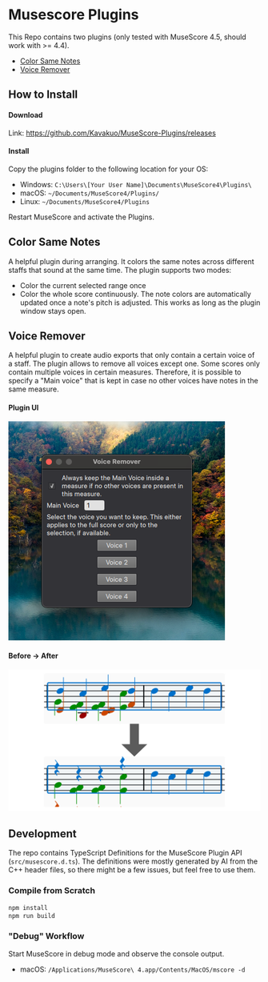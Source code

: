 
# Musescore Plugins
This Repo contains two plugins (only tested with MuseScore 4.5, should work with >= 4.4).
- [Color Same Notes](#color-same-notes)
- [Voice Remover](#voice-remover)

## How to Install

#### Download
Link: https://github.com/Kavakuo/MuseScore-Plugins/releases


#### Install
Copy the plugins folder to the following location for your OS:
- Windows: `C:\Users\[Your User Name]\Documents\MuseScore4\Plugins\`
- macOS: `~/Documents/MuseScore4/Plugins/`
- Linux: `~/Documents/MuseScore4/Plugins`

Restart MuseScore and activate the Plugins.


## Color Same Notes
A helpful plugin during arranging. It colors the same notes across different staffs that sound at the same time.
The plugin supports two modes:
- Color the current selected range once
- Color the whole score continuously. The note colors are automatically updated once a note's pitch is adjusted. This works as long as the plugin window stays open.



## Voice Remover
A helpful plugin to create audio exports that only contain a certain voice of a staff. The plugin allows to remove all voices except one. Some scores only contain multiple voices in certain measures. Therefore, it is possible to specify a "Main voice" that is kept in case no other voices have notes in the same measure.

#### Plugin UI

![](Pictures/VoiceRemoverSettings.png)

#### Before -> After
![](_VoiceRemover.png)



## Development
The repo contains TypeScript Definitions for the MuseScore Plugin API (`src/musescore.d.ts`). The definitions were mostly generated by AI from the C++ header files, so there might be a few issues, but feel free to use them.

### Compile from Scratch
```shell
npm install
npm run build

```

### "Debug" Workflow
Start MuseScore in debug mode and observe the console output.
- macOS: `/Applications/MuseScore\ 4.app/Contents/MacOS/mscore -d`


